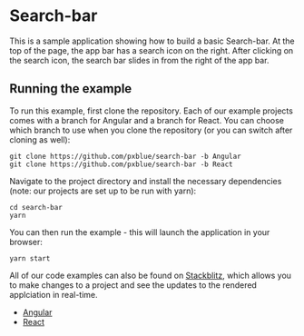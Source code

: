 # Search-bar
This is a sample application showing how to build a basic Search-bar. At the top of the page, the app bar has a search icon on the right. After clicking on the search icon, the search bar slides in from the right of the app bar.

## Running the example
To run this example, first clone the repository. Each of our example projects comes with a branch for Angular and a branch for React. You can choose which branch to use when you clone the repository (or you can switch after cloning as well):

```
git clone https://github.com/pxblue/search-bar -b Angular
git clone https://github.com/pxblue/search-bar -b React
```

Navigate to the project directory and install the necessary dependencies (note: our projects are set up to be run with yarn):

```
cd search-bar
yarn
```

You can then run the example - this will launch the application in your browser:
```
yarn start
```

All of our code examples can also be found on [Stackblitz](http://www.stackblitz.com/@px-blue), which allows you to make changes to a project and see the updates to the rendered applciation in real-time.
- [Angular](https://stackblitz.com/edit/pxblue-searchbar-angular)
- [React](https://stackblitz.com/edit/pxblue-searchbar-react)
